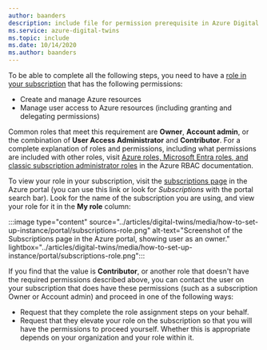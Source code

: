 ```yaml
---
author: baanders
description: include file for permission prerequisite in Azure Digital Twins setup 
ms.service: azure-digital-twins
ms.topic: include
ms.date: 10/14/2020
ms.author: baanders
---
```


To be able to complete all the following steps, you need to have a [role in your subscription](../articles/role-based-access-control/rbac-and-directory-admin-roles.md) that has the following permissions:
* Create and manage Azure resources
* Manage user access to Azure resources (including granting and delegating permissions)

Common roles that meet this requirement are **Owner**, **Account admin**, or the combination of **User Access Administrator** and **Contributor**. For a complete explanation of roles and permissions, including what permissions are included with other roles, visit [Azure roles, Microsoft Entra roles, and classic subscription administrator roles](../articles/role-based-access-control/rbac-and-directory-admin-roles.md) in the Azure RBAC documentation.

To view your role in your subscription, visit the [subscriptions page](https://portal.azure.com/#blade/Microsoft_Azure_Billing/SubscriptionsBlade) in the Azure portal (you can use this link or look for *Subscriptions* with the portal search bar). Look for the name of the subscription you are using, and view your role for it in the **My role** column:

:::image type="content" source="../articles/digital-twins/media/how-to-set-up-instance/portal/subscriptions-role.png" alt-text="Screenshot of the Subscriptions page in the Azure portal, showing user as an owner." lightbox="../articles/digital-twins/media/how-to-set-up-instance/portal/subscriptions-role.png":::

If you find that the value is **Contributor**, or another role that doesn't have the required permissions described above, you can contact the user on your subscription that does have these permissions (such as a subscription Owner or Account admin) and proceed in one of the following ways:
* Request that they complete the role assignment steps on your behalf.
* Request that they elevate your role on the subscription so that you will have the permissions to proceed yourself. Whether this is appropriate depends on your organization and your role within it.
